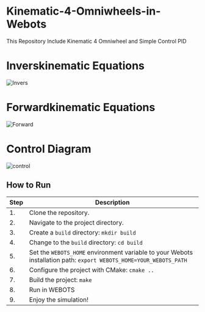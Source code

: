 # Kinematic-4-Omniwheels-in-Webots
  This Repository Include Kinematic 4 Omniwheel and Simple Control PID

# Inverskinematic Equations

![Invers](https://github.com/MasdikaAliman/Kinematic-4-Omniwheels-in-Webots/assets/132833231/db91ee79-1970-4258-9cfb-5f7aeda2716c)

# Forwardkinematic Equations

![Forward](https://github.com/MasdikaAliman/Kinematic-4-Omniwheels-in-Webots/assets/132833231/e23c5d06-d3ea-434c-9ec1-76eecee8657c)

# Control Diagram

![control](https://github.com/MasdikaAliman/Kinematic-4-Omniwheels-in-Webots/assets/132833231/64ec6519-9fea-4a99-8936-f4547ba27266)


## How to Run

| Step | Description |
|------|-------------|
| 1.   | Clone the repository. |
| 2.   | Navigate to the project directory. |
| 3.   | Create a `build` directory: `mkdir build` |
| 4.   | Change to the `build` directory: `cd build` |
| 5.   | Set the `WEBOTS_HOME` environment variable to your Webots installation path: `export WEBOTS_HOME=YOUR_WEBOTS_PATH` |
| 6.   | Configure the project with CMake: `cmake ..` |
| 7.   | Build the project: `make` |
| 8.   | Run in WEBOTS|
| 9.   | Enjoy the simulation! |

